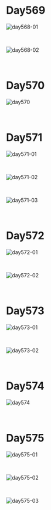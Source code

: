 # Day569

![day568-01](assets/day568-01.png)

&nbsp;

![day568-02](assets/day568-02.png)

&nbsp;

# Day570

![day570](../01/assets/day570.png)

&nbsp;

# Day571

![day571-01](assets/day571-01.png)

&nbsp;

![day571-02](assets/day571-02.jpeg)

&nbsp;

![day571-03](assets/day571-03.png)

&nbsp;

# Day572

![day572-01](assets/day572-01.png)

&nbsp;

![day572-02](assets/day572-02.png)

&nbsp;

# Day573

![day573-01](assets/day573-01.png)

&nbsp;

![day573-02](assets/day573-02.png)

&nbsp;

# Day574

![day574](assets/day574.jpg)

&nbsp;

# Day575

![day575-01](assets/day575-01.png)

&nbsp;

![day575-02](assets/day575-02.png)

&nbsp;

![day575-03](assets/day575-03.png)

